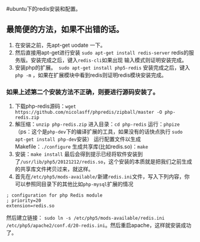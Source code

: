 #ubuntu下的redis安装和配置。
   
 ## 最简便的方法，如果不出错的话。
   
  1. 在安装之前，先apt-get uodate 一下。
  2. 然后直接用apt-get进行安装 `sudo apt-get install redis-server` redis的服务版。安装完成之后，键入`redis-cli`如果出现 输入模式则证明安装完成。
  3. 安装php的扩展。` sudo apt-get install php5-redis` 安装完成之后，键入` php -m` ，如果在扩展模块中看到redis则证明redis模块安装完成。
 ### 如果上述第二个安装方法不正确，则要进行源码安装了。
 1. 下载php-redis源码：`wget https://github.com/nicolasff/phpredis/zipball/master -O php-redis.zip`
 2. 解压缩：`unzip php-redis.zip`
 进入目录：`cd php-redis`
 运行：`phpize` （ps：这个是`php-dev`下的编译扩展的工具，如果没有的话快点执行 `sudo apt-get install php-dev`安装）
 运行配置文件以生成Makefile：`./configure`
 生成共享库(比如redis.so)：`make`
 3. 安装：`make install`
 最后会得到提示已经将软件安装到了`/usr/lib/php5/20121212/redis.so`，这个安装的本质就是把我们之前生成的共享库文件拷贝过来，就这样。
 4. 首先在`/etc/php5/mods-available/`新建`redis.ini`文件，写入下列内容，你可以参照同目录下的其他比如`php-mysql`扩展的情况

 ```
 ; configuration for php Redis module
 ; priority=20
 extension=redis.so
 ```
 然后建立链接：
 `sudo ln -s /etc/php5/mods-available/redis.ini /etc/php5/apache2/conf.d/20-redis.ini`。然后重启apache，这样就安装成功了。
